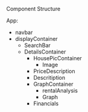 Component Structure

App:
 - navbar
 - displayContainer
    - SearchBar
    - DetailsContainer
      - HousePicContainer
        - Image
      - PriceDescription
      - Descritiption
      - GraphContainer
        - rentalAnalysis
        - Graph
      - Financials



